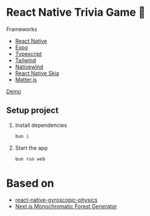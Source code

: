# React Native Trivia Game 👋

Frameworks
 - [React Native](https://reactnative.dev/)
 - [Expo](https://expo.dev)
 - [Typescript](https://www.typescriptlang.org/)
 - [Tailwind](https://tailwindcss.com/)
 - [Nativewind](https://www.nativewind.dev/)
 - [React Native Skia](https://github.com/Shopify/react-native-skia)
 - [Matter.js](https://github.com/liabru/matter-js)

[Demo](https://my-genius.netlify.app/)

## Setup project

1. Install dependencies

   ```bash
   bun i
   ```

2. Start the app

   ```bash
   bun run web
   ```

# Based on

- [react-native-gyroscopic-physics](https://github.com/halftheopposite/react-native-gyroscopic-physics)
- [Next.js Monochromatic Forest Generator](https://github.com/dilums/Monochromatic-Forest-Generator)
